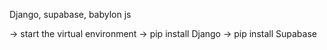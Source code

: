 Django, supabase, babylon js

-> start the virtual environment
-> pip install Django
-> pip install Supabase
    